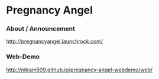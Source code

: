 
# Pregnancy Angel 

### About / Announcement

http://pregnancyangel.launchrock.com/

### Web-Demo

http://nitram509.github.io/pregnancy-angel-webdemo/web/

